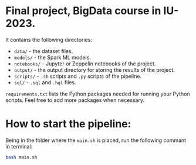 # Final project, BigData course in IU-2023.

It contains the following directories:
- `data/` - the dataset files.
- `models/` - the Spark ML models.
- `notebooks/` - Jupyter or Zeppelin notebooks of the project.
- `output/` - the output directory for storing the results of the project.
- `scripts/` -  `.sh` scripts and `.py` scripts of the pipeline.
- `sql/` - `.sql` and `.hql` files.

`requirements.txt` lists the Python packages needed for running your Python scripts. Feel free to add more packages when necessary.

# How to start the pipeline:
Being in the folder where the `main.sh` is placed, run the following commant in terminal:
```bash
bash main.sh
```
